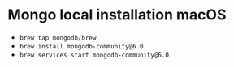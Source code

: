 # Mongo local installation macOS
- `brew tap mongodb/brew`
- `brew install mongodb-community@6.0`
- `brew services start mongodb-community@6.0`